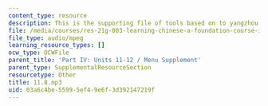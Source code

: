 ```yaml
---
content_type: resource
description: This is the supporting file of tools based on to yangzhou by way of zhenjiang.
file: /media/courses/res-21g-003-learning-chinese-a-foundation-course-in-mandarin-spring-2011/03a6c4be55995ef49e6f3d392147219f_11.8.mp3
file_type: audio/mpeg
learning_resource_types: []
ocw_type: OCWFile
parent_title: 'Part IV: Units 11-12 / Menu Supplement'
parent_type: SupplementalResourceSection
resourcetype: Other
title: 11.8.mp3
uid: 03a6c4be-5599-5ef4-9e6f-3d392147219f
---
```

